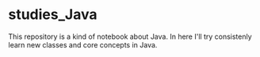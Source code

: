# studies_Java
This repository is a kind of notebook about Java. In here I'll try consistenly learn new classes and core concepts in Java.
